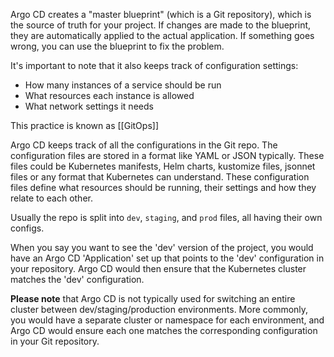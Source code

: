 Argo CD creates a "master blueprint" (which is a Git repository), which is the source of truth for your project. If changes are made to the blueprint, they are automatically applied to the actual application. If something goes wrong, you can use the blueprint to fix the problem.

It's important to note that it also keeps track of configuration settings:
- How many instances of a service should be run
- What resources each instance is allowed
- What network settings it needs

This practice is known as [[GitOps]]

Argo CD keeps track of all the configurations in the Git repo. The configuration files are stored in a format like YAML or JSON typically. These files could be Kubernetes manifests, Helm charts, kustomize files, jsonnet files or any format that Kubernetes can understand. These configuration files define what resources should be running, their settings and how they relate to each other.

Usually the repo is split into `dev`, `staging`, and `prod` files, all having their own configs.

When you say you want to see the 'dev' version of the project, you would have an Argo CD 'Application' set up that points to the 'dev' configuration in your repository. Argo CD would then ensure that the Kubernetes cluster matches the 'dev' configuration.

**Please note** that Argo CD is not typically used for switching an entire cluster between dev/staging/production environments. More commonly, you would have a separate cluster or namespace for each environment, and Argo CD would ensure each one matches the corresponding configuration in your Git repository.